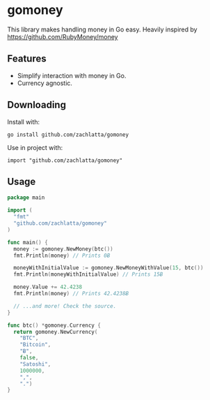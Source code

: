 # gomoney

This library makes handling money in Go easy. Heavily inspired by
https://github.com/RubyMoney/money

## Features

* Simplify interaction with money in Go.
* Currency agnostic.

## Downloading

Install with:

    go install github.com/zachlatta/gomoney

Use in project with:

    import "github.com/zachlatta/gomoney"

## Usage

``` go
package main

import (
  "fmt"
  "github.com/zachlatta/gomoney"
)

func main() {
  money := gomoney.NewMoney(btc())
  fmt.Println(money) // Prints 0Ƀ

  moneyWithInitialValue := gomoney.NewMoneyWithValue(15, btc())
  fmt.Println(moneyWithInitialValue) // Prints 15Ƀ

  money.Value += 42.4238
  fmt.Println(money) // Prints 42.4238Ƀ

  // ...and more! Check the source.
}

func btc() *gomoney.Currency {
  return gomoney.NewCurrency(
    "BTC",
    "Bitcoin",
    "Ƀ",
    false,
    "Satoshi",
    1000000,
    ",",
    ".")
}
```
